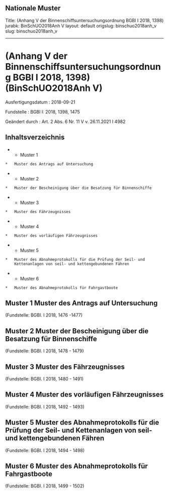 Nationale Muster
---
Title: (Anhang V der Binnenschiffsuntersuchungsordnung BGBl I 2018, 1398)
jurabk: BinSchUO2018Anh V
layout: default
origslug: binschuo2018anh_v
slug: binschuo2018anh_v

---

# (Anhang V der Binnenschiffsuntersuchungsordnung BGBl I 2018, 1398) (BinSchUO2018Anh V)

Ausfertigungsdatum
:   2018-09-21

Fundstelle
:   BGBl I: 2018, 1398, 1475

Geändert durch
:   Art. 2 Abs. 6 Nr. 11 V v. 26.11.2021 I 4982


## Inhaltsverzeichnis


*    *   Muster 1

    *   Muster des Antrags auf Untersuchung


*    *   Muster 2

    *   Muster der Bescheinigung über die Besatzung für Binnenschiffe


*    *   Muster 3

    *   Muster des Fährzeugnisses


*    *   Muster 4

    *   Muster des vorläufigen Fährzeugnisses


*    *   Muster 5

    *   Muster des Abnahmeprotokolls für die Prüfung der Seil- und
        Kettenanlagen von seil- und kettengebundenen Fähren


*    *   Muster 6

    *   Muster des Abnahmeprotokolls für Fahrgastboote




## Muster 1 Muster des Antrags auf Untersuchung

(Fundstelle: BGBl. I 2018, 1476 -1477)



## Muster 2 Muster der Bescheinigung über die Besatzung für Binnenschiffe

(Fundstelle: BGBl. I 2018, 1478 - 1479)



## Muster 3 Muster des Fährzeugnisses

(Fundstelle: BGBl. I 2018, 1480 - 1491)



## Muster 4 Muster des vorläufigen Fährzeugnisses

(Fundstelle: BGBl. I 2018, 1492 - 1493)



## Muster 5 Muster des Abnahmeprotokolls für die Prüfung der Seil- und Kettenanlagen von seil- und kettengebundenen Fähren

(Fundstelle: BGBl. I 2018, 1494 - 1498)



## Muster 6 Muster des Abnahmeprotokolls für Fahrgastboote

(Fundstelle: BGBl. I 2018, 1499 - 1502)


